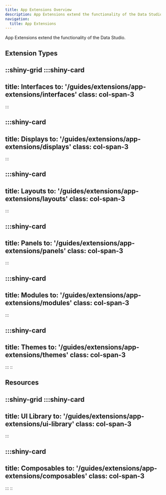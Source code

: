 ```yaml
---
title: App Extensions Overview
description: App Extensions extend the functionality of the Data Studio.
navigation:
  title: App Extensions
---
```


App Extensions extend the functionality of the Data Studio.

## Extension Types

::shiny-grid
  :::shiny-card
  ---
  title: Interfaces
  to: '/guides/extensions/app-extensions/interfaces'
  class: col-span-3
  ---
  :::
  
  :::shiny-card
  ---
  title: Displays
  to: '/guides/extensions/app-extensions/displays'
  class: col-span-3
  ---
  :::
 
  :::shiny-card
  ---
  title: Layouts
  to: '/guides/extensions/app-extensions/layouts'
  class: col-span-3
  ---
  :::
  
  :::shiny-card
  ---
  title: Panels
  to: '/guides/extensions/app-extensions/panels'
  class: col-span-3
  ---
  :::

  :::shiny-card
  ---
  title: Modules
  to: '/guides/extensions/app-extensions/modules'
  class: col-span-3
  ---
  :::
 
  :::shiny-card
  ---
  title: Themes
  to: '/guides/extensions/app-extensions/themes'
  class: col-span-3
  ---
  :::
::


## Resources

::shiny-grid
  :::shiny-card
  ---
  title: UI Library
  to: '/guides/extensions/app-extensions/ui-library'
  class: col-span-3
  ---
  :::

  :::shiny-card
  ---
  title: Composables
  to: '/guides/extensions/app-extensions/composables'
  class: col-span-3
  ---
  :::
::
